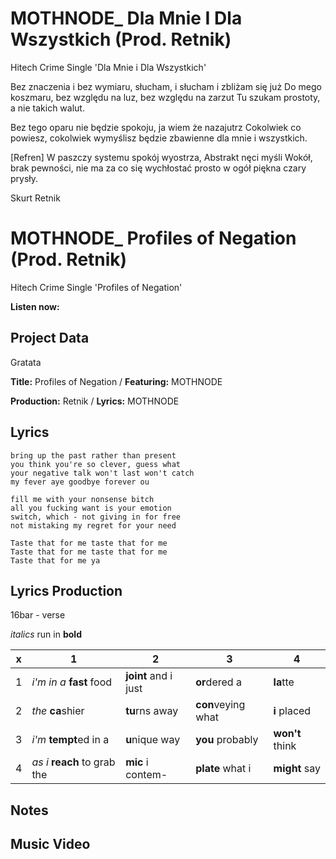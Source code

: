 # MOTHNODE_ Dla Mnie I Dla Wszystkich (Prod. Retnik)
Hitech Crime Single 'Dla Mnie i Dla Wszystkich'

Bez znaczenia i bez wymiaru, słucham, i słucham i zbliżam się już 
Do mego koszmaru, bez względu na luz, bez względu na zarzut 
Tu szukam prostoty, a nie takich walut. 

Bez tego oparu nie będzie spokoju, ja wiem że nazajutrz 
Cokolwiek co powiesz, cokolwiek wymyślisz będzie zbawienne dla mnie i wszystkich.

[Refren] W paszczy systemu spokój wyostrza, Abstrakt nęci myśli Wokół, brak pewności, nie ma za co się wychłostać prosto w ogół piękna czary prysły.
 
Skurt Retnik

# MOTHNODE_ Profiles of Negation (Prod. Retnik)
Hitech Crime Single 'Profiles of Negation'

**Listen now:**

## Project Data

Gratata

**Title:** Profiles of Negation / **Featuring:** MOTHNODE

**Production:** Retnik / **Lyrics:** MOTHNODE

## Lyrics

```
bring up the past rather than present
you think you're so clever, guess what
your negative talk won't last won't catch 
my fever aye goodbye forever ou

fill me with your nonsense bitch
all you fucking want is your emotion 
switch, which - not giving in for free
not mistaking my regret for your need

Taste that for me taste that for me
Taste that for me taste that for me
Taste that for me ya
```

## Lyrics Production

16bar - verse

*italics* run in
**bold**

| x | 1 | 2 | 3 | 4 |
|---|---|---|---|---|
| 1 | *i'm in a* **fast** food | **joint** and i just  | **or**dered a  | **la**tte  |
| 2 | *the* **ca**shier | **tu**rns away  |  **con**veying what |  **i** placed |
| 3 | *i'm* **tempt**ed in a | **u**nique way  |  **you** probably |  **won't** think |
| 4 | *as i* **reach** to grab the |  **mic** i contem-  | **plate** what i | **might** say |

## Notes


## Music Video

